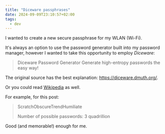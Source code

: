 ```yaml
---
title: "Diceware passphrases"
date: 2024-09-09T23:10:57+02:00
tags:
  - dev
---
```


I wanted to create a new secure passphrase for my WLAN (Wi-Fi).


It's always an option to use the password generator built into my password
manager, however I wanted to take this opportunity to employ _Diceware_:

> Diceware Password Generator
> Generate high-entropy passwords the easy way!

The original source has the best explanation: https://diceware.dmuth.org/.

Or you could read [Wikipedia](https://en.wikipedia.org/wiki/Diceware) as well.

For example, for this post:

> ScratchObscureTrendHumiliate
>
> Number of possible passwords:
> 3 quadrillion

Good (and memorable!) enough for me.
